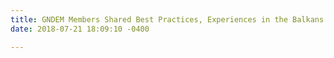 ```yaml
---
title: GNDEM Members Shared Best Practices, Experiences in the Balkans and Eurasia
date: 2018-07-21 18:09:10 -0400

---
```

